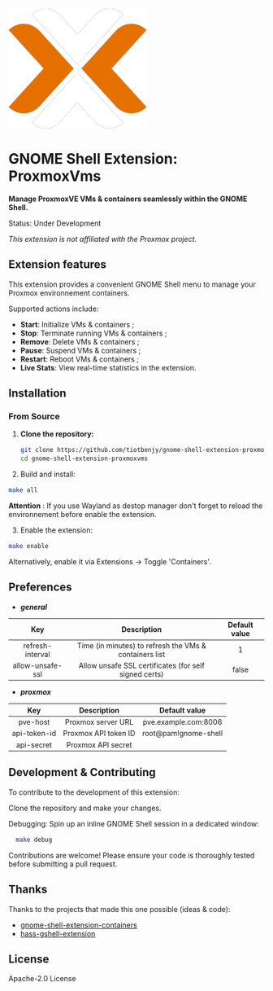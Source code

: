![Project Icon](src/proxmox-icon.png)
# GNOME Shell Extension: ProxmoxVms

**Manage ProxmoxVE VMs & containers seamlessly within the GNOME Shell.**

Status: Under Development

*This extension is not affiliated with the Proxmox project.*
  
## Extension features 

This extension provides a convenient GNOME Shell menu to manage your Proxmox environnement containers. 

Supported actions include:

- **Start**: Initialize VMs & containers ;
- **Stop**: Terminate running VMs & containers ;
- **Remove**: Delete VMs & containers ;
- **Pause**: Suspend VMs & containers ;
- **Restart**: Reboot VMs & containers ;
- **Live Stats**: View real-time statistics in the extension.

## Installation

### From Source

1. **Clone the repository:**
   ```bash
   git clone https://github.com/tiotbenjy/gnome-shell-extension-proxmoxvms
   cd gnome-shell-extension-proxmoxvms
   ```
   
2. Build and install:

  ```bash
  make all
  ```

**Attention** : If you use Wayland as destop manager don't forget to reload the environnement before enable the extension.


3. Enable the extension:

  ```bash
  make enable
  ```

Alternatively, enable it via Extensions -> Toggle 'Containers'.


## Preferences

- __*general*__

|       Key        |                      Description                       | Default value |
| :--------------: | :----------------------------------------------------: | :-----------: |
| refresh-interval | Time (in minutes) to refresh the VMs & containers list |       1       |
| allow-unsafe-ssl | Allow unsafe SSL certificates (for self signed certs)  |     false     |


- __*proxmox*__

|     Key      |     Description      |    Default value     |
| :----------: | :------------------: | :------------------: |
|   pve-host   |  Proxmox server URL  | pve.example.com:8006 |
| api-token-id | Proxmox API token ID | root@pam!gnome-shell |
|  api-secret  |  Proxmox API secret  |                      |


## Development & Contributing

To contribute to the development of this extension:

Clone the repository and make your changes.

Debugging: Spin up an inline GNOME Shell session in a dedicated window:
  
```bash
  make debug
```

Contributions are welcome! Please ensure your code is thoroughly tested before submitting a pull request.

## Thanks

Thanks to the projects that made this one possible (ideas & code):

- [gnome-shell-extension-containers](https://github.com/rgolangh/gnome-shell-extension-containers)
- [hass-gshell-extension](https://github.com/geoph9/hass-gshell-extension)


## License

Apache-2.0 License
